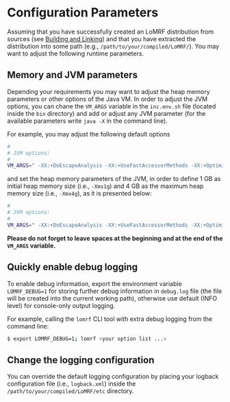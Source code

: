 # Configuration Parameters

Assuming that you have successfully created an LoMRF distribution from sources (see [Building and Linking](5_building_and_linking.md))
and that you have extracted the distribution into some path (e.g., `/path/to/your/compiled/LoMRF/`). You may want to 
adjust the following runtime parameters.


## Memory and JVM parameters

Depending your requirements you may want to adjust the heap memory parameters or other options of the Java VM. In order
to adjust the JVM options, you can chane the  `VM_ARGS` variable in the `inc.env.sh` file (located inside the `bin` 
directory) and add or adjust any JVM parameter (for the available parameters write `java -X` in the command line). 

For example, you may adjust the following default options

```bash
#
# JVM options:
#
VM_ARGS=" -XX:+DoEscapeAnalysis -XX:+UseFastAccessorMethods -XX:+OptimizeStringConcat -Xss32m "
```

and set the heap memory parameters of the JVM, in order to define 1 GB as initial heap memory size (i.e., `-Xms1g`) and 
4 GB as the maximum heap memory size (i.e., `-Xmx4g`), as it is presented below:

```bash
#
# JVM options:
#
VM_ARGS=" -XX:+DoEscapeAnalysis -XX:+UseFastAccessorMethods -XX:+OptimizeStringConcat -Xss32m -Xms1g -Xmx4g "
```

**Please do not forget to leave spaces at the beginning and at the end of the `VM_ARGS` variable.**


## Quickly enable debug logging

To enable debug information, export the environment variable `LOMRF_DEBUG=1` for storing further debug information in 
`debug.log` file (the file will be created into the current working path), otherwise use default (INFO level) for 
console-only output logging.

For example, calling the `lomrf` CLI tool with extra debug logging from the command line:

```bash
$ export LOMRF_DEBUG=1; lomrf <your option list ...>
```


## Change the logging configuration

You can override the default logging configuration by placing your logback configuration file (i.e., `logback.xml`) 
inside the `/path/to/your/compiled/LoMRF/etc` directory.


